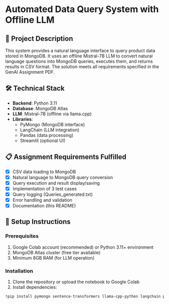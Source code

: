 # Automated Data Query System with Offline LLM

## 📝 Project Description
This system provides a natural language interface to query product data stored in MongoDB. It uses an offline Mistral-7B LLM to convert natural language questions into MongoDB queries, executes them, and returns results in CSV format. The solution meets all requirements specified in the GenAI Assignment PDF.

## 🛠️ Technical Stack
- **Backend**: Python 3.11
- **Database**: MongoDB Atlas
- **LLM**: Mistral-7B (offline via llama.cpp)
- **Libraries**: 
  - PyMongo (MongoDB interface)
  - LangChain (LLM integration)
  - Pandas (data processing)
  - Streamlit (optional UI)

## 📋 Assignment Requirements Fulfilled
- [x] CSV data loading to MongoDB
- [x] Natural language to MongoDB query conversion
- [x] Query execution and result display/saving
- [x] Implementation of 3 test cases
- [x] Query logging (Queries_generated.txt)
- [x] Error handling and validation
- [x] Documentation (this README)

## 🚀 Setup Instructions

### Prerequisites
1. Google Colab account (recommended) or Python 3.11+ environment
2. MongoDB Atlas cluster (free tier available)
3. Minimum 8GB RAM (for LLM operation)

### Installation
1. Clone the repository or upload the notebook to Google Colab
2. Install dependencies:
```bash
!pip install pymongo sentence-transformers llama-cpp-python langchain python-dotenv pandas langchain-community